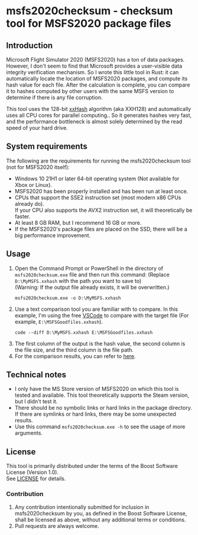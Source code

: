 # msfs2020checksum - checksum tool for MSFS2020 package files

## Introduction
Microsoft Flight Simulator 2020 (MSFS2020) has a ton of data packages.
However, I don't seem to find that Microsoft provides a user-visible data integrity verification mechanism.
So I wrote this little tool in Rust: it can automatically locate the location of MSFS2020 packages, and compute its hash value for each file.
After the calculation is complete, you can compare it to hashes computed by other users with the same MSFS version to determine if there is any file corruption.

This tool uses the 128-bit [xxHash](https://github.com/DoumanAsh/xxhash-rust) algorithm (aka XXH128) and automatically uses all CPU cores for parallel computing.. So it generates hashes very fast, and the performance bottleneck is almost solely determined by the read speed of your hard drive.

## System requirements
The following are the requirements for running the msfs2020checksum tool (not for MSFS2020 itself):
* Windows 10 21H1 or later 64-bit operating system (Not available for Xbox or Linux).
* MSFS2020 has been properly installed and has been run at least once.
* CPUs that support the SSE2 instruction set (most modern x86 CPUs already do).  
If your CPU also supports the AVX2 instruction set, it will theoretically be faster.
* At least 8 GB RAM, but I recommend 16 GB or more.
* If the MSFS2020's package files are placed on the SSD, there will be a big performance improvement.

## Usage
1. Open the Command Prompt or PowerShell in the directory of `msfs2020checksum.exe` file and then run this command:
(Replace `D:\MyMSFS.xxhash` with the path you want to save to)  
(Warning: If the output file already exists, it will be overwritten.)
    ```
    msfs2020checksum.exe -o D:\MyMSFS.xxhash
    ```
2. Use a text comparison tool you are familiar with to compare. In this example, I'm using the free [VSCode](https://code.visualstudio.com/) to compare with the target file (For example, `E:\MSFSGoodfiles.xxhash`).
    ```
    code --diff D:\MyMSFS.xxhash E:\MSFSGoodfiles.xxhash
    ```
3. The first column of the output is the hash value, the second column is the file size, and the third column is the file path.
4. For the comparison results, you can refer to [here](compare_doc/README.md).

## Technical notes
* I only have the MS Store version of MSFS2020 on which this tool is tested and available.
This tool theoretically supports the Steam version, but I didn't test it.
* There should be no symbolic links or hard links in the package directory.
If there are symlinks or hard links, there may be some unexpected results.
* Use this command `msfs2020checksum.exe -h` to see the usage of more arguments.

## License
This tool is primarily distributed under the terms of the Boost Software License (Version 1.0).  
See [LICENSE](LICENSE) for details.

### Contribution
1. Any contribution intentionally submitted for inclusion in msfs2020checksum by
  you, as defined in the Boost Software License, shall be licensed as above,
  without any additional terms or conditions.
2. Pull requests are always welcome.
